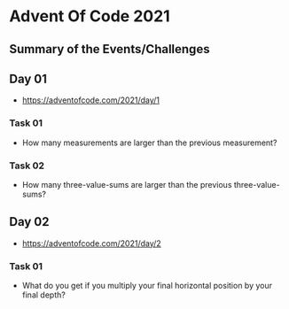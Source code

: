 # Advent Of Code 2021

## Summary of the Events/Challenges

## Day 01 
- https://adventofcode.com/2021/day/1

### Task 01
- How many measurements are larger than the previous measurement?

### Task 02
- How many three-value-sums are larger than the previous three-value-sums?

## Day 02
- https://adventofcode.com/2021/day/2

### Task 01
- What do you get if you multiply your final horizontal position by your final depth?

